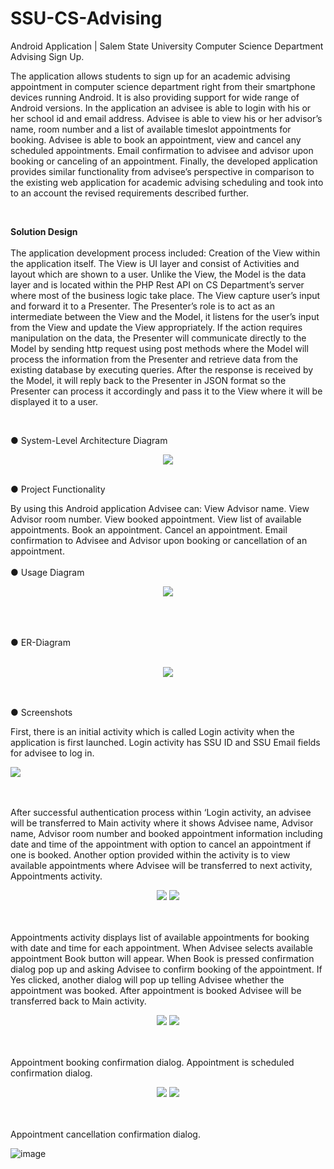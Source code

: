 # SSU-CS-Advising
Android Application | Salem State University Computer Science Department Advising Sign Up.


 The application allows students to sign up for an academic advising appointment in computer science department right from their smartphone devices running Android. It is also providing support for wide range of Android versions. 
In the application an advisee is able to login with his or her school id and email address. Advisee is able to view his or her advisor’s name, room number and a list of available timeslot appointments for booking. Advisee is able to book an appointment, view and cancel any scheduled appointments. 
Email confirmation to advisee and advisor upon booking or canceling of an appointment.
Finally, the developed application provides similar functionality from advisee’s perspective in comparison to the existing web application for academic advising scheduling and took into to an account the revised requirements described further.


<br>



<b>Solution Design</b><br><br>
The application development process included: Creation of the View within the application itself. The View is UI layer and consist of Activities and layout which are shown to a user. Unlike the View, the Model is the data layer and is located within the PHP Rest API on CS Department’s server where most of the business logic take place. The View capture user’s input and forward it to a Presenter. The Presenter’s role is to act as an intermediate between the View and the Model, it listens for the user’s input from the View and update the View appropriately. If the action requires manipulation on the data, the Presenter will communicate directly to the Model by sending http request using post methods where the Model will process the information from the Presenter and retrieve data from the existing database by executing queries. After the response is received by the Model, it will reply back to the Presenter in JSON format so the Presenter can process it accordingly and pass it to the View where it will be displayed it to a user. 


<br>

●	System-Level Architecture Diagram

<p align="center">
<img src="https://user-images.githubusercontent.com/38902416/188000935-0c311a7d-e509-482d-a6fc-88fc4e53100a.png">
</p>
<br>
●	Project Functionality

By using this Android application Advisee can:
		View Advisor name.
		View Advisor room number.
		View booked appointment.
		View list of available appointments.
		Book an appointment.
		Cancel an appointment.
Email confirmation to Advisee and Advisor upon booking or cancellation of an appointment.
<br><br>
●	Usage Diagram

<p align="center"><img src="https://user-images.githubusercontent.com/38902416/188001588-9674e5d6-d2b9-4650-8f5e-792c82b08b1a.png">
</p>
<br>
<br><br>
●	ER-Diagram
<br><br>
<p align="center"><img src="https://user-images.githubusercontent.com/38902416/188001602-3adffe71-67d1-4c7b-af73-25f94734c159.png"></p>
<br><br>
●	Screenshots

First, there is an initial activity which is called Login activity when the application is first launched. Login activity has SSU ID and SSU Email fields for advisee to log in.

<img src="https://user-images.githubusercontent.com/38902416/188001917-acb06260-329f-4756-be7a-62bfce4ea913.png">

<br><br>
After successful authentication process within ‘Login activity, an advisee will be transferred to Main activity where it shows Advisee name, Advisor name, Advisor room number and booked appointment information including date and time of the appointment with option to cancel an appointment if one is booked. Another option provided within the activity is to view available appointments where Advisee will be transferred to next activity, Appointments activity.

<p align="center"><img src="https://user-images.githubusercontent.com/38902416/188001957-cd307726-005c-490f-a8c7-7f21558d6837.png">
<img src="https://user-images.githubusercontent.com/38902416/188001975-d280ff12-cfd8-4c4d-858d-d2b4390cc184.png"></b>

<br><br>
Appointments activity displays list of available appointments for booking with date and time for each appointment. When Advisee selects available appointment Book button will appear. When Book is pressed confirmation dialog pop up and asking Advisee to confirm booking of the appointment. If Yes clicked, another dialog will pop up telling Advisee whether the appointment was booked. After appointment is booked Advisee will be transferred back to Main activity.

<p align="center"><img src="https://user-images.githubusercontent.com/38902416/188002021-f051a712-4883-4d1d-a7a9-bc31175846cb.png">
<img src="https://user-images.githubusercontent.com/38902416/188002041-47907499-cef8-4129-ab4d-95f3ae6cb14f.png"></c>
<br><br><br>

Appointment booking confirmation dialog.
Appointment is scheduled confirmation dialog.


<p align="center">
<img src="https://user-images.githubusercontent.com/38902416/188002073-e515cb17-27f5-4aee-bad9-9b65af3fd577.png">
<img src="https://user-images.githubusercontent.com/38902416/188002089-7fcedcfa-56c9-45b8-b064-00143e8a683a.png">
</p>

<br><br>
Appointment cancellation confirmation dialog.

![image](https://user-images.githubusercontent.com/38902416/188002102-df2bd1cb-8ed0-4bf1-8e6e-3134782eff96.png)




